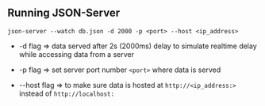 ## Running JSON-Server

`json-server --watch db.json -d 2000 -p <port> --host <ip_address>`

- -d flag => data served after 2s (2000ms) delay to simulate realtime delay while accessing data from a server

- -p flag => set server port number `<port>` where data is served

- --host flag => to make sure data is hosted at `http://<ip_address:>` instead of `http://localhost:`
